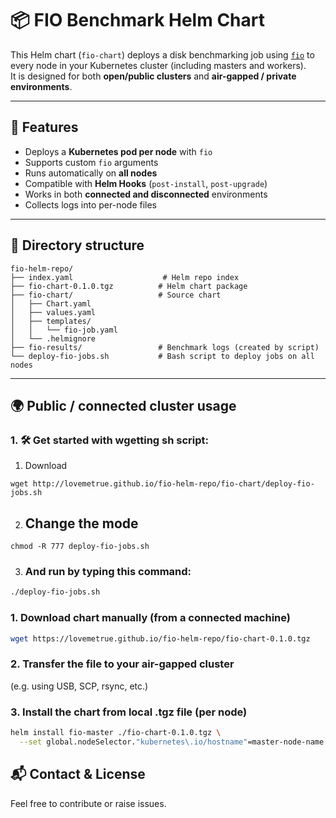 # 📦 FIO Benchmark Helm Chart

This Helm chart (`fio-chart`) deploys a disk benchmarking job using [`fio`](https://github.com/axboe/fio) to every node in your Kubernetes cluster (including masters and workers).  
It is designed for both **open/public clusters** and **air-gapped / private environments**.

---

## 🚀 Features

- Deploys a **Kubernetes pod per node** with `fio`
- Supports custom `fio` arguments
- Runs automatically on **all nodes**
- Compatible with **Helm Hooks** (`post-install`, `post-upgrade`)
- Works in both **connected and disconnected** environments
- Collects logs into per-node files

---

## 📁 Directory structure
```
fio-helm-repo/
├── index.yaml                    # Helm repo index
├── fio-chart-0.1.0.tgz          # Helm chart package
├── fio-chart/                   # Source chart
│   ├── Chart.yaml
│   ├── values.yaml
│   ├── templates/
│   │   └── fio-job.yaml
│   └── .helmignore
├── fio-results/                 # Benchmark logs (created by script)
└── deploy-fio-jobs.sh           # Bash script to deploy jobs on all nodes
```

---

## 🌍 Public / connected cluster usage

### 1. 🛠️ Get started with wgetting sh script:

1. Download
```
wget http://lovemetrue.github.io/fio-helm-repo/fio-chart/deploy-fio-jobs.sh
```
2. ## Change the mode
```
chmod -R 777 deploy-fio-jobs.sh
```
3. ### And run by typing this command:

```bash
./deploy-fio-jobs.sh
```

### 1. Download chart manually (from a connected machine)

```bash
wget https://lovemetrue.github.io/fio-helm-repo/fio-chart-0.1.0.tgz
```

### 2. Transfer the file to your air-gapped cluster

(e.g. using USB, SCP, rsync, etc.)

### 3. Install the chart from local .tgz file (per node)
```bash
helm install fio-master ./fio-chart-0.1.0.tgz \
  --set global.nodeSelector."kubernetes\.io/hostname"=master-node-name
```

## 📬 Contact & License

Feel free to contribute or raise issues. 
